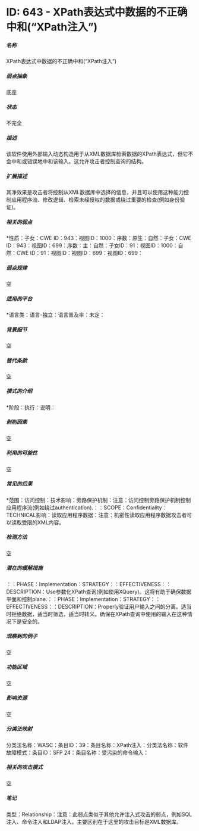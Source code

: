 # ID: 643 - XPath表达式中数据的不正确中和(“XPath注入”)
<h5>名称</h5>XPath表达式中数据的不正确中和(“XPath注入”)
<h5>弱点抽象</h5>底座
<h5>状态</h5>不完全
<h5>描述</h5>该软件使用外部输入动态构造用于从XML数据库检索数据的XPath表达式，但它不会中和或错误地中和该输入。这允许攻击者控制查询的结构。
<h5>扩展描述</h5>其净效果是攻击者将控制从XML数据库中选择的信息，并且可以使用这种能力控制应用程序流、修改逻辑、检索未经授权的数据或绕过重要的检查(例如身份验证)。
<h5>相关的弱点</h5>*性质：子女：CWE ID：943：视图ID：1000：序数：原生：自然：子女：CWE ID：943：视图ID：699：序数：主：自然：子女ID：91：视图ID：1000：自然：CWE ID：91：视图ID：视图ID：699：视图ID：699：
<h5>弱点规律</h5>空
<h5>适用的平台</h5>*语言类：语言-独立：语言普及率：未定：
<h5>背景细节</h5>空
<h5>替代条款</h5>空
<h5>模式的介绍</h5>*阶段：执行：说明：
<h5>剥削因素</h5>空
<h5>利用的可能性</h5>空
<h5>常见的后果</h5>*范围：访问控制：技术影响：旁路保护机制：注意：访问控制旁路保护机制控制应用程序流(例如绕过authentication).：：SCOPE：Confidentiality：TECHNICAL影响：读取应用程序数据：注意：机密性读取应用程序数据攻击者可以读取受限的XML内容。
<h5>检测方法</h5>空
<h5>潜在的缓解措施</h5>：：PHASE：Implementation：STRATEGY：：EFFECTIVENESS：：DESCRIPTION：Use参数化XPath查询(例如使用XQuery)。这将有助于确保数据平面和控制plane.：：PHASE：Implementation：STRATEGY：：EFFECTIVENESS：：DESCRIPTION：Properly验证用户输入之间的分离。适当时拒绝数据，适当时筛选，适当时转义。确保在XPath查询中使用的输入在这种情况下是安全的。
<h5>观察到的例子</h5>空
<h5>功能区域</h5>空
<h5>影响资源</h5>空
<h5>分类法映射</h5>分类法名称：WASC：条目ID：39：条目名称：XPath注入：分类法名称：软件故障模式：条目ID：SFP 24：条目名称：受污染的命令输入：
<h5>相关的攻击模式</h5>空
<h5>笔记</h5>类型：Relationship：注意：此弱点类似于其他允许注入式攻击的弱点，例如SQL注入、命令注入和LDAP注入。主要区别在于这里的攻击目标是XML数据库。

